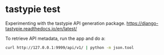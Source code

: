 # tastypie test
Experimenting with the tastypie API generation package.
https://django-tastypie.readthedocs.io/en/latest/

To retrieve API metadata, run the app and do a:
```sh
curl http://127.0.0.1:9999/api/v1/ | python -m json.tool
```
